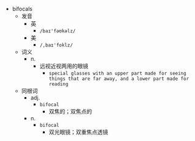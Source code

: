 - bifocals
  - 发音
    - 英
      - `/baɪ'fəʊkəlz/`
    - 美
      - `/,baɪ'foklz/`
  - 词义
    - n.
      - 远视近视两用的眼镜
        - `special glasses with an upper part made for seeing things that are far away, and a lower part made for reading`
  - 同根词
    - adj.
      - `bifocal`
        - 双焦的；双焦点的
    - n.
      - `bifocal`
        - 双光眼镜；双重焦点透镜
